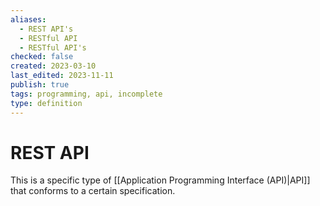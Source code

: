 ```yaml
---
aliases:
  - REST API's
  - RESTful API
  - RESTful API's
checked: false
created: 2023-03-10
last_edited: 2023-11-11
publish: true
tags: programming, api, incomplete
type: definition
---
```

# REST API

This is a specific type of [[Application Programming Interface (API)|API]] that conforms to a certain specification.
